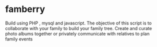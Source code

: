 # famberry
Build using PHP , mysql and javascript. The objective of this script is to collaborate with your family to build your family tree. Create and curate photo albums together or privately communicate with relatives to plan family events

